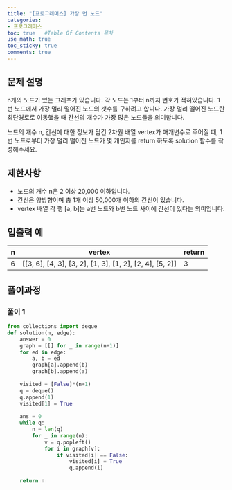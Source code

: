 ```yaml
---
title: "[프로그래머스] 가장 먼 노드"
categories: 
- 프로그래머스
toc: true   #Table Of Contents 목차 
use_math: true
toc_sticky: true
comments: true
---
```


## 문제 설명

n개의 노드가 있는 그래프가 있습니다. 각 노드는 1부터 n까지 번호가 적혀있습니다. 1번 노드에서 가장 멀리 떨어진 노드의 갯수를 구하려고 합니다. 가장 멀리 떨어진 노드란 최단경로로 이동했을 때 간선의 개수가 가장 많은 노드들을 의미합니다.

노드의 개수 n, 간선에 대한 정보가 담긴 2차원 배열 vertex가 매개변수로 주어질 때, 1번 노드로부터 가장 멀리 떨어진 노드가 몇 개인지를 return 하도록 solution 함수를 작성해주세요.

## 제한사항

- 노드의 개수 n은 2 이상 20,000 이하입니다.
- 간선은 양방향이며 총 1개 이상 50,000개 이하의 간선이 있습니다.
- vertex 배열 각 행 [a, b]는 a번 노드와 b번 노드 사이에 간선이 있다는 의미입니다.

## 입출력 예

| n    | vertex                                                   | return |
| ---- | -------------------------------------------------------- | ------ |
| 6    | [[3, 6], [4, 3], [3, 2], [1, 3], [1, 2], [2, 4], [5, 2]] | 3      |

## 풀이과정

### 풀이 1

```python
from collections import deque
def solution(n, edge):
    answer = 0
    graph = [[] for _ in range(n+1)]
    for ed in edge:
        a, b = ed
        graph[a].append(b)
        graph[b].append(a)
    
    visited = [False]*(n+1)
    q = deque()
    q.append(1)
    visited[1] = True
    
    ans = 0
    while q:
        n = len(q)
        for _ in range(n):
            v = q.popleft() 
            for i in graph[v]:
                if visited[i] == False:
                    visited[i] = True
                    q.append(i)
    
    return n
```

